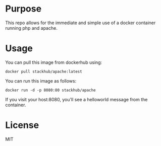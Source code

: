 # Purpose

This repo allows for the immediate and simple use of a docker container running php and apache.

# Usage
You can pull this image from dockerhub using:
```
docker pull stackhub/apache:latest
```

You can run this image as follows:
```
docker run -d -p 8080:80 stackhub/apache
```

If you visit your host:8080, you'll see a helloworld message from the container.


# License

MIT
